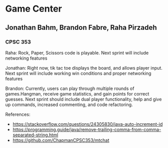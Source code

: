 # Game Center
## Jonathan Bahm, Brandon Fabre, Raha Pirzadeh
### CPSC 353
Raha: Rock, Paper, Scissors code is playable. Next sprint will include networking features

Jonathan: Right now, tik tac toe displays the board, and allows player input. Next sprint will include working win conditions and proper networking features

Brandon: Currently, users can play through multiple rounds of games.Hangman, receive game statistics, and gain points for correct guesses. Next sprint should include dual player functionality, help and give up commands, increased commenting, and code refactoring.

References:
* https://stackoverflow.com/questions/24305830/java-auto-increment-id
* https://programming.guide/java/remove-trailing-comma-from-comma-separated-string.html
* https://github.com/ChapmanCPSC353/mtchat

